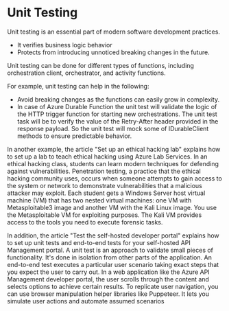 # Unit Testing

Unit testing is an essential part of modern software development practices. 
- It verifies business logic behavior 
- Protects from introducing unnoticed breaking changes in the future. 

Unit testing can be done for different types of functions, including orchestration client, orchestrator, and activity functions.


For example, unit testing can help in the following: 
- Avoid breaking changes as the functions can easily grow in complexity. 
- In case of Azure Durable Function the unit test will validate the logic of the HTTP trigger function for starting new orchestrations. The unit test task will be to verify the value of the Retry-After header provided in the response payload. So the unit test will mock some of IDurableClient methods to ensure predictable behavior.

In another example, the article "Set up an ethical hacking lab" explains how to set up a lab to teach ethical hacking using Azure Lab Services. In an ethical hacking class, students can learn modern techniques for defending against vulnerabilities. Penetration testing, a practice that the ethical hacking community uses, occurs when someone attempts to gain access to the system or network to demonstrate vulnerabilities that a malicious attacker may exploit. Each student gets a Windows Server host virtual machine (VM) that has two nested virtual machines: one VM with Metasploitable3 image and another VM with the Kali Linux image. You use the Metasploitable VM for exploiting purposes. The Kali VM provides access to the tools you need to execute forensic tasks.


In addition, the article "Test the self-hosted developer portal" explains how to set up unit tests and end-to-end tests for your self-hosted API Management portal. A unit test is an approach to validate small pieces of functionality. It's done in isolation from other parts of the application. An end-to-end test executes a particular user scenario taking exact steps that you expect the user to carry out. In a web application like the Azure API Management developer portal, the user scrolls through the content and selects options to achieve certain results. To replicate user navigation, you can use browser manipulation helper libraries like Puppeteer. It lets you simulate user actions and automate assumed scenarios